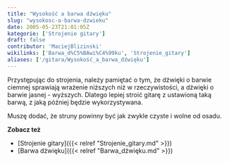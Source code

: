 ```yaml
---
title: "Wysokość a barwa dźwięku"
slug: "wysokosc-a-barwa-dzwieku"
date: 2005-05-23T21:01:05Z
kategorie: ['Strojenie gitary']
draft: false
contributor: 'MaciejBlizinski'
wikilinks: ['Barwa_d%C5%BAwi%C4%99ku', 'Strojenie_gitary']
aliases: ['/gitara/Wysokość_a_barwa_dźwięku']
---
```

Przystępując do strojenia, należy pamiętać o tym, że dźwięki o barwie
ciemnej sprawiają wrażenie niższych niż w rzeczywistości, a dźwięki o
barwie jasnej - wyższych. Dlatego lepiej stroić gitarę z ustawioną taką
barwą, z jaką później będzie wykorzystywana.

Muszę dodać, że struny powinny być jak zwykle czyste i wolne od osadu.

**Zobacz też**

  - [Strojenie gitary]({{< relref "Strojenie_gitary.md" >}})
  - [Barwa dźwięku]({{< relref "Barwa_dźwięku.md" >}})

